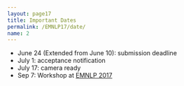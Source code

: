 ```yaml
---
layout: page17
title: Important Dates
permalink: /EMNLP17/date/
name: 2
---
```

* June 24 (Extended from June 10):  submission deadline 
* July 1: acceptance notification 
* July 17: camera ready 
* Sep 7: Workshop at [EMNLP 2017](http://www.emnlp2017.net)


